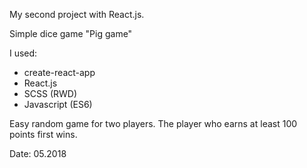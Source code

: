 My second project with React.js.

Simple dice game "Pig game"

I used:
- create-react-app 
- React.js 
- SCSS (RWD)
- Javascript (ES6) 

Easy random game for two players. The player who earns at least 100 points first wins. 

Date: 05.2018
